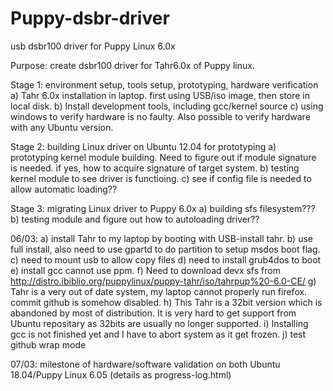 # Puppy-dsbr-driver
usb dsbr100 driver for Puppy Linux 6.0x


Purpose: create dsbr100 driver for Tahr6.0x of Puppy linux.

Stage 1:  environment setup, tools setup, prototyping, hardware verification
a) Tahr 6.0x installation in laptop. first using USB/iso image, then store in local disk.
b) Install development tools, including gcc/kernel source
c) using windows to verify hardware is no faulty. Also possible to verify hardware with any Ubuntu version.



Stage 2: building Linux driver on Ubuntu 12.04 for prototyping
a) prototyping kernel module building. Need to figure out if module signature is needed. if yes, how to acquire signature of target system.
b) testing kernel module to see driver is functioing. 
c) see if config file is needed to allow automatic loading??

Stage 3: migrating Linux driver to Puppy 6.0x
a) building sfs filesystem???
b) testing module and figure out how to autoloading driver??


06/03:
a) install Tahr to my laptop by booting with USB-install tahr.
b) use full install, also need to use gpartd to do partition to setup msdos boot flag.
c) need to mount usb to allow copy files
d) need to install grub4dos to boot
e) install gcc cannot use ppm. 
f) Need to download devx sfs from http://distro.ibiblio.org/puppylinux/puppy-tahr/iso/tahrpup%20-6.0-CE/
g) Tahr is a very out of date system, my laptop cannot properly run firefox. commit github is somehow disabled.
h) This Tahr is a 32bit version which is abandoned by most of distribution. It is very hard to get support from Ubuntu repositary as 32bits are usually no longer supported.
i) Installing gcc is not finished yet and I have to abort system as it get frozen.
j) test github wrap mode



07/03: milestone of hardware/software validation on both Ubuntu 18.04/Puppy Linux 6.05 (details as progress-log.html)

